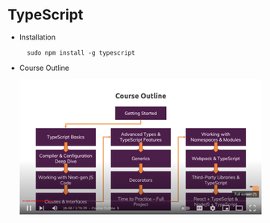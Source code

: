 # TypeScript

- Installation

        sudo npm install -g typescript

- Course Outline

    ![Course Outline](./outline.png)
